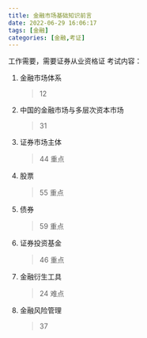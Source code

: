 ```yaml
---
title: 金融市场基础知识前言
date: 2022-06-29 16:06:17
tags: [金融]
categories: [金融,考证]
---
```


工作需要，需要证券从业资格证
考试内容：
1. 金融市场体系
   >12
2. 中国的金融市场与多层次资本市场
   >31
3. 证券市场主体
   >44 重点
4. 股票
   >55 重点
5. 债券
   >59 重点
6. 证券投资基金
   >46 重点
7. 金融衍生工具
   >24 难点
8. 金融风险管理
   >37